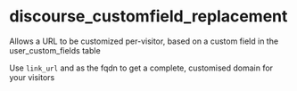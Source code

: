 discourse_customfield_replacement
=================================

Allows a URL to be customized per-visitor, based on a custom field in the user_custom_fields table

Use `link_url` and as the fqdn to get a complete, customised domain for your visitors

